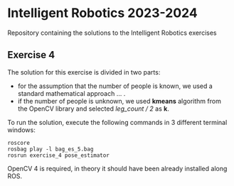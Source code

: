 # Intelligent Robotics 2023-2024

Repository containing the solutions to the Intelligent Robotics exercises

## Exercise 4

The solution for this exercise is divided in two parts:
- for the assumption that the number of people is known, we used a standard mathematical approach ... .
- if the number of people is unknown, we used **kmeans** algorithm from the OpenCV library and selected *leg_count / 2* as **k**.

To run the solution, execute the following commands in 3 different terminal windows:
```
roscore
rosbag play -l bag_es_5.bag
rosrun exercise_4 pose_estimator
```

OpenCV 4 is required, in theory it should have been already installed along ROS.
